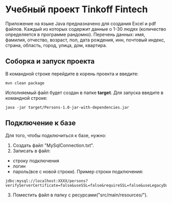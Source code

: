 
Учебный проект Tinkoff Fintech
==============================
Приложение на языке Java предназначено для создания Excel и pdf файлов.
Каждый из которых содержит данные о 1-30 людях (количество определяется в программе рандомно).
Перечень данных: имя, фамилия, отчество, возраст, пол, дата рождения, инн, почтовый индекс, страна, область, город, улица, дом, квартира.

Соборка и запуск проекта
-------------------------
В командной строке перейдите в корень проекта и введите:
```
mvn clean package
```
Исполняемый файл будет создан в папке **target**.
Для запуска введите в командной строке:
```
java -jar target/Persons-1.0-jar-with-dependencies.jar
```
Подключение к базе
--------------------
Для того, чтобы подключиться к базе, нужно:
1. Создать файл "MySqlConnection.txt".
2. Записать в файл:
  - строку подключения
  - логин
  - пароль(все с новой строки).
Пример строки подключения:
```
jdbc:mysql://localhost:XXXX/persons?verifyServerCertificate=false&useSSL=false&requireSSL=false&useLegacyDatetimeCode=false&amp&serverTimezone=UTC
```
3. Поместить файл в папку с ресурсами("src/main/resources/").

